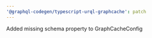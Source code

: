 ```yaml
---
'@graphql-codegen/typescript-urql-graphcache': patch
---
```


Added missing schema property to GraphCacheConfig
